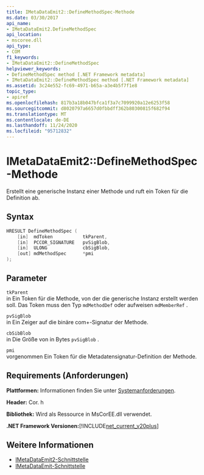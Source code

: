 ```yaml
---
title: IMetaDataEmit2::DefineMethodSpec-Methode
ms.date: 03/30/2017
api_name:
- IMetaDataEmit2.DefineMethodSpec
api_location:
- mscoree.dll
api_type:
- COM
f1_keywords:
- IMetaDataEmit2::DefineMethodSpec
helpviewer_keywords:
- DefineMethodSpec method [.NET Framework metadata]
- IMetaDataEmit2::DefineMethodSpec method [.NET Framework metadata]
ms.assetid: 3c24e552-fc69-4971-b65a-a3e4b5f7f1e8
topic_type:
- apiref
ms.openlocfilehash: 817b3a18b047bfca1f3a7c7099920a12e6253f58
ms.sourcegitcommit: d8020797a6657d0fbbdff362b80300815f682f94
ms.translationtype: MT
ms.contentlocale: de-DE
ms.lasthandoff: 11/24/2020
ms.locfileid: "95712832"
---
```

# <a name="imetadataemit2definemethodspec-method"></a>IMetaDataEmit2::DefineMethodSpec-Methode

Erstellt eine generische Instanz einer Methode und ruft ein Token für die Definition ab.  
  
## <a name="syntax"></a>Syntax  
  
```cpp  
HRESULT DefineMethodSpec (  
    [in]  mdToken           tkParent,
    [in]  PCCOR_SIGNATURE   pvSigBlob,
    [in]  ULONG             cbSigBlob,
    [out] mdMethodSpec      *pmi  
);  
```  
  
## <a name="parameters"></a>Parameter  

 `tkParent`  
 in Ein Token für die Methode, von der die generische Instanz erstellt werden soll. Das Token muss den Typ `mdMethodDef` oder aufweisen `mdMemberRef` .  
  
 `pvSigBlob`  
 in Ein Zeiger auf die binäre com+-Signatur der Methode.  
  
 `cbSibBlob`  
 in Die Größe von in Bytes `pvSigBlob` .  
  
 `pmi`  
 vorgenommen Ein Token für die Metadatensignatur-Definition der Methode.  
  
## <a name="requirements"></a>Requirements (Anforderungen)  

 **Plattformen:** Informationen finden Sie unter [Systemanforderungen](../../get-started/system-requirements.md).  
  
 **Header:** Cor. h  
  
 **Bibliothek:** Wird als Ressource in MsCorEE.dll verwendet.  
  
 **.NET Framework Versionen:**[!INCLUDE[net_current_v20plus](../../../../includes/net-current-v20plus-md.md)]  
  
## <a name="see-also"></a>Weitere Informationen

- [IMetaDataEmit2-Schnittstelle](imetadataemit2-interface.md)
- [IMetaDataEmit-Schnittstelle](imetadataemit-interface.md)
